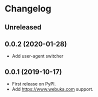 Changelog
=========

Unreleased
----------


0.0.2 (2020-01-28)
------------------

* Add user-agent switcher


0.0.1 (2019-10-17)
------------------

* First release on PyPI.
* Add https://www.webuka.com support.
